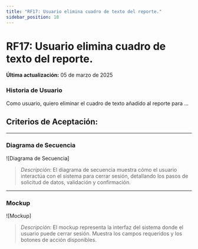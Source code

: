 ```yaml
---
title: "RF17: Usuario elimina cuadro de texto del reporte."  
sidebar_position: 18
---
```


# RF17: Usuario elimina cuadro de texto del reporte.

**Última actualización:** 05 de marzo de 2025

### Historia de Usuario

Como usuario, quiero eliminar el cuadro de texto añadido al reporte para ...

  **Criterios de Aceptación:**
  - 

---

### Diagrama de Secuencia

![Diagrama de Secuencia] 

> *Descripción*: El diagrama de secuencia muestra cómo el usuario interactúa con el sistema para cerrar sesión, detallando los pasos de solicitud de datos, validación y confirmación.

---

### Mockup

![Mockup]

> *Descripción*: El mockup representa la interfaz del sistema donde el usuario puede cerrar sesión. Muestra los campos requeridos y los botones de acción disponibles.
